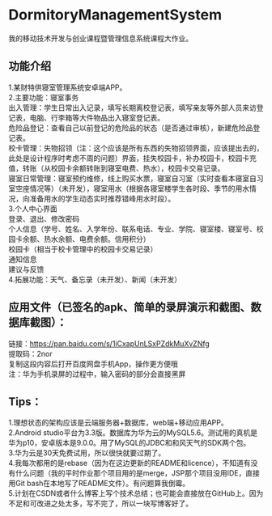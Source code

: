# DormitoryManagementSystem
我的移动技术开发与创业课程暨管理信息系统课程大作业。

## 功能介绍
1.某财特供寝室管理系统安卓端APP。  
2.主要功能：寝室事务  
出入管理：学生日常出入记录，填写长期离校登记表，填写亲友等外部人员来访登记表，电脑、行李箱等大件物品出入寝室登记表。  
危险品登记：查看自己以前登记的危险品的状态（是否通过审核），新建危险品登记表。  
校卡管理：失物招领（注：这个应该是所有东西的失物招领界面，应该提出去的，此处是设计程序时考虑不周的问题）界面，挂失校园卡，补办校园卡，校园卡充值，转账（从校园卡余额转账到寝室电费、热水），校园卡交易记录。  
寝室日常管理：寝室预约维修，线上购买水票，寝室自习室（实时查看本寝室自习室空座情况等）（未开发），寝室用水（根据各寝室楼学生各时段、季节的用水情况，向准备用水的学生动态实时推荐错峰用水时段）。  
3.个人中心界面  
登录、退出、修改密码  
个人信息（学号、姓名、入学年份、联系电话、专业、学院、寝室楼、寝室号、校园卡余额、热水余额、电费余额。信用积分）  
校园卡（相当于校卡管理中的校园卡交易记录）  
通知信息  
建议与反馈  
4.拓展功能：天气、备忘录（未开发）、新闻（未开发）  

## 应用文件（已签名的apk、简单的录屏演示和截图、数据库截图）：
链接：https://pan.baidu.com/s/1iCxapUnLSxPZdkMuXvZNfg  
提取码：2nor  
复制这段内容后打开百度网盘手机App，操作更方便哦  
注：华为手机录屏的过程中，输入密码的部分会直接黑屏 

## Tips：
1.理想状态的架构应该是云端服务器+数据库，web端+移动应用APP。    
2.Android studio平台为3.3版。数据库为华为云的MySQL5.6。测试用的真机是华为p10，安卓版本是9.0.0。用了MySQL的JDBC和和风天气的SDK两个包。  
3.华为云是30天免费试用，所以很快就要过期了。  
4.我每次都用的是rebase（因为在这边更新的README和licence），不知道有没有什么问题（我的平时作业那个项目用的是merge，JSP那个项目没用IDE，直接用Git bash在本地写了README文件）。有问题算我倒霉。  
5.计划在CSDN或者什么博客上写个技术总结；也可能会直接放在GitHub上。因为不足和可改进之处太多，写不完了，所以一块写博客好了。
